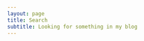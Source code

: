 ```yaml
---
layout: page
title: Search
subtitle: Looking for something in my blog
---
```


<div id="search-box">
  <script async src="https://cse.google.com/cse.js?cx=003401592497957107882:zarw477umsf"></script>
  <div class="gcse-search"></div>
</div>
